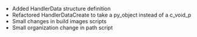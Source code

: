 - Added HandlerData structure definition
- Refactored HandlerDataCreate to take a py_object instead of a c_void_p
- Small changes in build images scripts
- Small organization change in path script